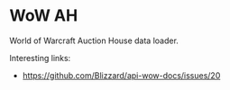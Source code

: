 WoW AH
=======

World of Warcraft Auction House data loader.

Interesting links:

- https://github.com/Blizzard/api-wow-docs/issues/20
